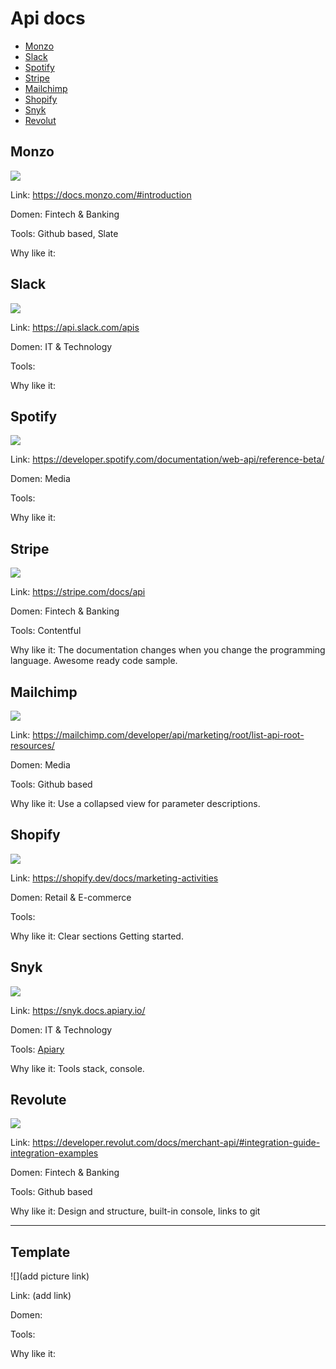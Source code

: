 # Api docs

* [Monzo](#monzo)
* [Slack](#slack)
* [Spotify](#spotify)
* [Stripe](#stripe)
* [Mailchimp](#stripe)
* [Shopify](#stripe)
* [Snyk](#snyk)
* [Revolut](#revolut)

## Monzo

![](/images/monzo-api.png)

Link: https://docs.monzo.com/#introduction

Domen: Fintech & Banking

Tools: Github based, Slate

Why like it:

## Slack

![](/images/slack-api.png)

Link: https://api.slack.com/apis

Domen: IT & Technology

Tools:

Why like it:

## Spotify

![](/images/spotify-api.png)

Link: https://developer.spotify.com/documentation/web-api/reference-beta/

Domen: Media

Tools:

Why like it:

## Stripe

![](/images/stripe-api.png)

Link: https://stripe.com/docs/api

Domen: Fintech & Banking

Tools: Сontentful

Why like it: The documentation changes when you change the programming language. 
Awesome ready code sample. 

## Mailchimp

![](/images/mailchimp-api.png)

Link: https://mailchimp.com/developer/api/marketing/root/list-api-root-resources/

Domen: Media

Tools: Github based

Why like it: Use a collapsed view for parameter descriptions. 

## Shopify

![](/images/shopify-api.png)

Link: https://shopify.dev/docs/marketing-activities

Domen: Retail & E-commerce 

Tools:

Why like it: Clear sections Getting started.

## Snyk

![](/images/snyk-api.png)

Link: https://snyk.docs.apiary.io/

Domen: IT & Technology

Tools: [Apiary](https://apiary.io/how-apiary-works)

Why like it: Tools stack, console.

## Revolute

![](/images/revolut-api.png)

Link: https://developer.revolut.com/docs/merchant-api/#integration-guide-integration-examples

Domen: Fintech & Banking

Tools: Github based

Why like it: Design and structure, built-in console, links to git


----
## Template

![](add picture link)

Link: (add link)

Domen: 

Tools:

Why like it:
